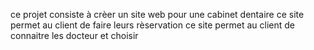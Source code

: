 ce projet consiste à crèer un site web pour une cabinet dentaire
ce site permet au client de faire leurs rèservation
ce site permet au client de connaitre les docteur et choisir
